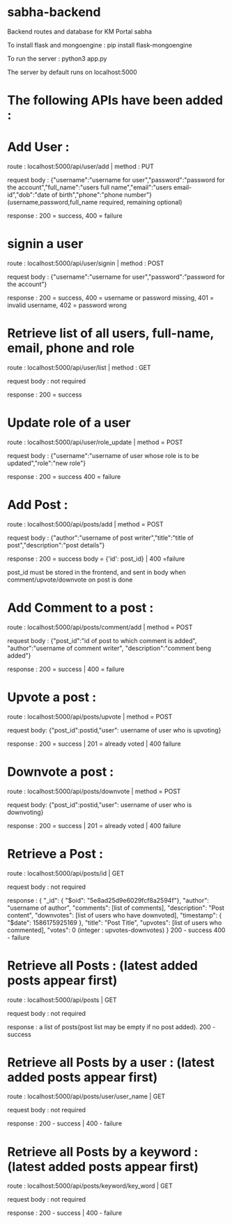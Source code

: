 # sabha-backend
Backend routes and database for KM Portal sabha

To install flask and mongoengine : pip install flask-mongoengine

To run the server : python3 app.py

The server by default runs on localhost:5000

# The following APIs have been added : 
# Add User : 
route : localhost:5000/api/user/add  |  method : PUT

request body : {"username":"username for user","password":"password for the account","full_name":"users full name","email":"users email-id","dob":"date of birth","phone":"phone number"}
(username,password,full_name required, remaining optional)

response : 200 = success, 400 = failure

# signin a user
route : localhost:5000/api/user/signin | method : POST

request body : {"username":"username for user","password":"password for the account"}

response : 200 = success, 400 = username or password missing, 401 = invalid username, 402 = password wrong

# Retrieve list of all users, full-name, email, phone and role
route : localhost:5000/api/user/list | method : GET

request body : not required

response : 200 = success

# Update role of a user
route : localhost:5000/api/user/role_update | method = POST

request body : {"username":"username of user whose role is to be updated","role":"new role"}

response : 200 = success 400 = failure
# Add Post :
route : localhost:5000/api/posts/add | method = POST

request body : {"author":"username of post writer","title":"title of post","description":"post details"}

response : 200 = success body = {'id': post_id}  | 400 =failure

post_id must be stored in the frontend, and sent in body when comment/upvote/downvote on post is done

# Add Comment to a post :
route : localhost:5000/api/posts/comment/add | method = POST

request body : {"post_id":"id of post to which comment is added", "author":"username of comment writer", "description":"comment beng added"}

response : 200 = success | 400 = failure

# Upvote a post :
route : localhost:5000/api/posts/upvote | method = POST

request body: {"post_id":postid,"user": username of user who is upvoting}

response : 200 = success | 201 = already voted | 400 failure

# Downvote a post :
route : localhost:5000/api/posts/downvote | method = POST

request body: {"post_id":postid,"user": username of user who is downvoting}

response : 200 = success | 201 = already voted | 400 failure

# Retrieve a Post :
route : localhost:5000/api/posts/id | GET
  
request body : not required
  
response : { "_id": { "$oid": "5e8ad25d9e6029fcf8a2594f"},
             "author": "username of author",
             "comments": [list of comments],
             "description": "Post content",
             "downvotes": [list of users who have downvoted],
             "timestamp": { "$date": 1586175925169 },
             "title": "Post Title",
             "upvotes": [list of users who commented],
             "votes": 0 (integer : upvotes-downvotes) }
200 - success 400 - failure

# Retrieve all Posts : (latest added posts appear first)
route : localhost:5000/api/posts  | GET

request body : not required

response : a list of posts(post list may be empty if no post added). 200 - success

# Retrieve all Posts by a user : (latest added posts appear first)
route : localhost:5000/api/posts/user/user_name | GET

request body : not required

response : 200 - success | 400 - failure

# Retrieve all Posts by a keyword : (latest added posts appear first)
route : localhost:5000/api/posts/keyword/key_word | GET

request body : not required

response : 200 - success | 400 - failure
